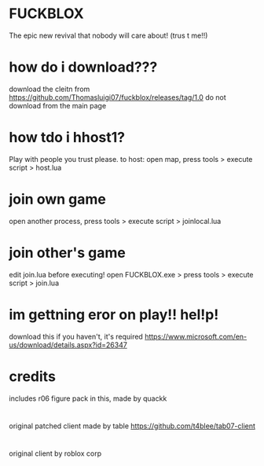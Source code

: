 # FUCKBLOX
The epic new revival that nobody will care about!
(trus t me!!)

# how do i download???
download the cleitn from https://github.com/Thomasluigi07/fuckblox/releases/tag/1.0
 do not download from the main page
# how tdo i hhost1?
Play with people you trust please.
 to host: open map, press tools > execute script > host.lua
# join own game
open another process, press tools > execute script > joinlocal.lua
# join other's game
edit join.lua before executing!
 open FUCKBLOX.exe > press tools > execute script > join.lua
# im gettning eror on play!! hel!p!
download this if you haven't, it's required
https://www.microsoft.com/en-us/download/details.aspx?id=26347
# credits
includes r06 figure pack in this, made by quackk
#
original patched client made by table https://github.com/t4blee/tab07-client
#
original client by roblox corp

